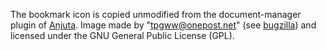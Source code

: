 The bookmark icon is copied unmodified from the document-manager plugin
of [Anjuta][1]. Image made by "tpgww@onepost.net" (see [bugzilla][2])
and licensed under the GNU General Public License (GPL).

 [1]: http://anjuta.sourceforge.net/
 [2]: http://bugzilla.gnome.org/show_bug.cgi?id=480093
